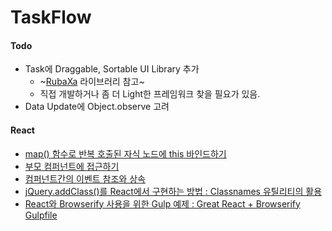 # TaskFlow

#### Todo

* Task에 Draggable, Sortable UI Library 추가
    * ~[RubaXa](https://github.com/RubaXa/Sortable) 라이브러리 참고~
    * 직접 개발하거나 좀 더 Light한 프레임워크 찾을 필요가 있음.
* Data Update에 Object.observe 고려

#### React

* [map() 함수로 반복 호출된 자식 노드에 this 바인드하기](http://stackoverflow.com/questions/27707911/add-event-handler-to-react-dom-element-dynamically)
* [부모 컴퍼넌트에 접근하기](https://facebook.github.io/react/tips/communicate-between-components.html)
* [컴퍼넌트간의 이벤트 참조와 상속](http://stackoverflow.com/questions/21054955/react-js-reference-function-in-another-component)
* [jQuery.addClass()를 React에서 구현하는 방법 : Classnames 유틸리티의 활용](https://github.com/JedWatson/classnames)
* [React와 Browserify 사용을 위한 Gulp 예제 : Great React + Browserify Gulpfile](https://gist.github.com/mtomcal/e2ea440852e90e6d0cc5)
